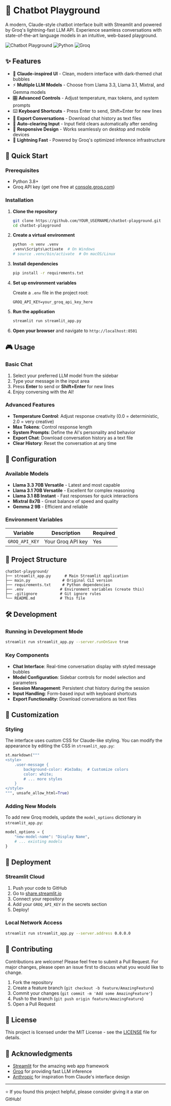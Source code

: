 # 🤖 Chatbot Playground

A modern, Claude-style chatbot interface built with Streamlit and powered by Groq's lightning-fast LLM API. Experience seamless conversations with state-of-the-art language models in an intuitive, web-based playground.

![Chatbot Playground](https://img.shields.io/badge/Streamlit-FF4B4B?style=for-the-badge&logo=streamlit&logoColor=white)
![Python](https://img.shields.io/badge/Python-3776AB?style=for-the-badge&logo=python&logoColor=white)
![Groq](https://img.shields.io/badge/Groq-FF6B35?style=for-the-badge&logo=groq&logoColor=white)

## ✨ Features

- 🎨 **Claude-inspired UI** - Clean, modern interface with dark-themed chat bubbles
- ⚡ **Multiple LLM Models** - Choose from Llama 3.3, Llama 3.1, Mixtral, and Gemma models
- 🎛️ **Advanced Controls** - Adjust temperature, max tokens, and system prompts
- ⌨️ **Keyboard Shortcuts** - Press Enter to send, Shift+Enter for new lines
- 💾 **Export Conversations** - Download chat history as text files
- 🔄 **Auto-clearing Input** - Input field clears automatically after sending
- 📱 **Responsive Design** - Works seamlessly on desktop and mobile devices
- 🚀 **Lightning Fast** - Powered by Groq's optimized inference infrastructure

## 🚀 Quick Start

### Prerequisites

- Python 3.8+
- Groq API key (get one free at [console.groq.com](https://console.groq.com))

### Installation

1. **Clone the repository**
   ```bash
   git clone https://github.com/YOUR_USERNAME/chatbot-playground.git
   cd chatbot-playground
   ```

2. **Create a virtual environment**
   ```bash
   python -m venv .venv
   .venv\Scripts\activate  # On Windows
   # source .venv/bin/activate  # On macOS/Linux
   ```

3. **Install dependencies**
   ```bash
   pip install -r requirements.txt
   ```

4. **Set up environment variables**
   
   Create a `.env` file in the project root:
   ```env
   GROQ_API_KEY=your_groq_api_key_here
   ```

5. **Run the application**
   ```bash
   streamlit run streamlit_app.py
   ```

6. **Open your browser** and navigate to `http://localhost:8501`

## 🎮 Usage

### Basic Chat
1. Select your preferred LLM model from the sidebar
2. Type your message in the input area
3. Press **Enter** to send or **Shift+Enter** for new lines
4. Enjoy conversing with the AI!

### Advanced Features
- **Temperature Control**: Adjust response creativity (0.0 = deterministic, 2.0 = very creative)
- **Max Tokens**: Control response length
- **System Prompts**: Define the AI's personality and behavior
- **Export Chat**: Download conversation history as a text file
- **Clear History**: Reset the conversation at any time

## 🔧 Configuration

### Available Models
- **Llama 3.3 70B Versatile** - Latest and most capable
- **Llama 3.1 70B Versatile** - Excellent for complex reasoning
- **Llama 3.1 8B Instant** - Fast responses for quick interactions
- **Mixtral 8x7B** - Great balance of speed and quality
- **Gemma 2 9B** - Efficient and reliable

### Environment Variables
| Variable | Description | Required |
|----------|-------------|----------|
| `GROQ_API_KEY` | Your Groq API key | Yes |

## 📁 Project Structure

```
chatbot-playground/
├── streamlit_app.py      # Main Streamlit application
├── main.py              # Original CLI version
├── requirements.txt     # Python dependencies
├── .env                # Environment variables (create this)
├── .gitignore          # Git ignore rules
└── README.md           # This file
```

## 🛠️ Development

### Running in Development Mode
```bash
streamlit run streamlit_app.py --server.runOnSave true
```

### Key Components

- **Chat Interface**: Real-time conversation display with styled message bubbles
- **Model Configuration**: Sidebar controls for model selection and parameters
- **Session Management**: Persistent chat history during the session
- **Input Handling**: Form-based input with keyboard shortcuts
- **Export Functionality**: Download conversations as text files

## 🎨 Customization

### Styling
The interface uses custom CSS for Claude-like styling. You can modify the appearance by editing the CSS in `streamlit_app.py`:

```python
st.markdown("""
<style>
    .user-message {
        background-color: #1e3a8a;  # Customize colors
        color: white;
        # ... more styles
    }
</style>
""", unsafe_allow_html=True)
```

### Adding New Models
To add new Groq models, update the `model_options` dictionary in `streamlit_app.py`:

```python
model_options = {
    "new-model-name": "Display Name",
    # ... existing models
}
```

## 🚀 Deployment

### Streamlit Cloud
1. Push your code to GitHub
2. Go to [share.streamlit.io](https://share.streamlit.io)
3. Connect your repository
4. Add your `GROQ_API_KEY` in the secrets section
5. Deploy!

### Local Network Access
```bash
streamlit run streamlit_app.py --server.address 0.0.0.0
```

## 🤝 Contributing

Contributions are welcome! Please feel free to submit a Pull Request. For major changes, please open an issue first to discuss what you would like to change.

1. Fork the repository
2. Create a feature branch (`git checkout -b feature/AmazingFeature`)
3. Commit your changes (`git commit -m 'Add some AmazingFeature'`)
4. Push to the branch (`git push origin feature/AmazingFeature`)
5. Open a Pull Request

## 📝 License

This project is licensed under the MIT License - see the [LICENSE](LICENSE) file for details.

## 🙏 Acknowledgments

- [Streamlit](https://streamlit.io) for the amazing web app framework
- [Groq](https://groq.com) for providing fast LLM inference
- [Anthropic](https://anthropic.com) for inspiration from Claude's interface design

---

⭐ If you found this project helpful, please consider giving it a star on GitHub!
